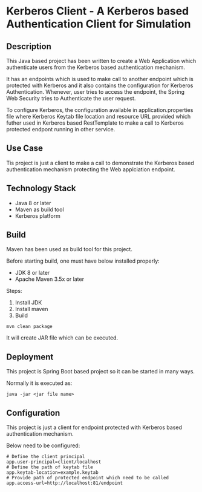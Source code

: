 # Kerberos Client - A Kerberos based Authentication Client for Simulation

## Description
This Java based project has been written to create a Web Application which authenticate users from the Kerberos based authentication mechanism.

It has an endpoints which is used to make call to another endpoint which is protected with Kerberos and it also contains the configuration for Kerberos Authentication. Whenever, user tries to access the endpoint, the Spring Web Security tries to Authenticate the user request.

To configure Kerberos, the configuration available in application.properties file where Kerberos Keytab file location and resource URL provided which futher used in Kerberos based RestTemplate to make a call to Kerberos protected endpont running in other service.

## Use Case
Tis project is just a client to make a call to demonstrate the Kerberos based authentication mechanism protecting the Web applciation endpoint.

## Technology Stack
- Java 8 or later
- Maven as build tool
- Kerberos platform


## Build
Maven has been used as build tool for this project.

Before starting build, one must have below installed properly:
- JDK 8 or later
- Apache Maven 3.5x or later

Steps:
1. Install JDK
2. Install maven
3. Build
```
mvn clean package
```
It will create JAR file which can be executed.

## Deployment 
This project is Spring Boot based project so it can be started in many ways.

Normally it is executed as:
```
java -jar <jar file name>
```


## Configuration
This project is just a client for endpoint protected with Kerberos based authentication mechanism.

Below need to be configured:
```
# Define the client principal
app.user-principal=client/localhost
# Define the path of keytab file
app.keytab-location=example.keytab
# Provide path of protected endpoint which need to be called
app.access-url=http://localhost:81/endpoint
```
